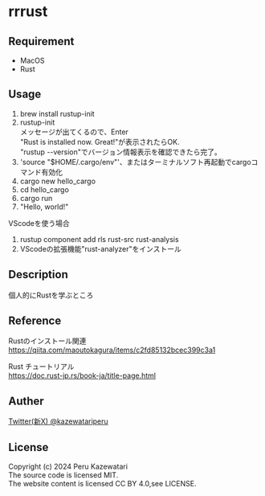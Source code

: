 # rrrust

## Requirement
- MacOS
- Rust

## Usage
1. brew install rustup-init
2. rustup-init<br />
メッセージが出てくるので、Enter<br />
"Rust is installed now. Great!"が表示されたらOK.<br />
"rustup --version"でバージョン情報表示を確認できたら完了。
3. 'source "$HOME/.cargo/env"'、またはターミナルソフト再起動でcargoコマンド有効化
4. cargo new hello_cargo
5. cd hello_cargo
6. cargo run
7. "Hello, world!"

VScodeを使う場合
1. rustup component add rls rust-src rust-analysis
2. VScodeの拡張機能"rust-analyzer"をインストール

## Description
個人的にRustを学ぶところ

## Reference
Rustのインストール関連<br />
https://qiita.com/maoutokagura/items/c2fd85132bcec399c3a1

Rust チュートリアル<br/>
https://doc.rust-jp.rs/book-ja/title-page.html

## Auther
[Twitter(新X) @kazewatariperu](https://x.com/kazewatariperu)

## License
Copyright (c) 2024 Peru Kazewatari<br />
The source code is licensed MIT.<br />
The website content is licensed CC BY 4.0,see LICENSE.
